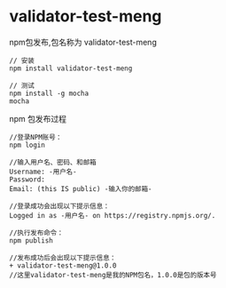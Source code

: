 # validator-test-meng

npm包发布,包名称为 validator-test-meng

```
// 安装
npm install validator-test-meng

// 测试
npm install -g mocha
mocha
```

npm 包发布过程
```
//登录NPM账号：
npm login

//输入用户名、密码、和邮箱
Username: -用户名-        
Password:
Email: (this IS public) -输入你的邮箱-

//登录成功会出现以下提示信息：
Logged in as -用户名- on https://registry.npmjs.org/.

//执行发布命令：
npm publish

//发布成功后会出现以下提示信息：
+ validator-test-meng@1.0.0
//这里validator-test-meng是我的NPM包名，1.0.0是包的版本号
```